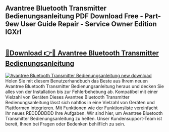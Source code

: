 ## Avantree Bluetooth Transmitter Bedienungsanleitung PDF Download Free - Part-9ew User Guide Repair - Service Owner Edition lGXrl

# <h2><a href="http://df1o20s.blite.top/?on=Avantree+Bluetooth+Transmitter+Bedienungsanleitung">🔗Download 👉🔴 Avantree Bluetooth Transmitter Bedienungsanleitung</a></h2>

[![Avantree Bluetooth Transmitter Bedienungsanleitung new download](https://i.imgur.com/lujVjoI.png)](http://df1o20s.blite.top/?on=Avantree+Bluetooth+Transmitter+Bedienungsanleitung)
Holen Sie mit diesem Benutzerhandbuch das Beste aus Ihrem neuen Avantree Bluetooth Transmitter Bedienungsanleitung heraus und decken Sie alles von der Installation bis zur Fehlerbehebung ab. Kompatibel mit einer Vielzahl von Geräten Dieses Avantree Bluetooth Transmitter Bedienungsanleitung lässt sich nahtlos in eine Vielzahl von Geräten und Plattformen integrieren. Mit Funktionen wie der Funktionsliste vereinfacht Ihr neues REDDDDDDD Ihre Aufgaben. Wir sind hier, um Avantree Bluetooth Transmitter Bedienungsanleitung zu helfen. Unser Kundensupport-Team ist bereit, Ihnen bei Fragen oder Bedenken behilflich zu sein.
